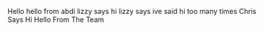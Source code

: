 Hello
hello from abdi
lizzy says hi
lizzy says ive said hi too many times
Chris Says Hi
Hello From The Team
